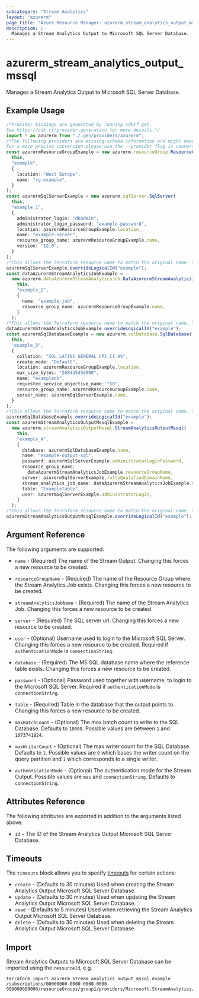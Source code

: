 ```yaml
---
subcategory: "Stream Analytics"
layout: "azurerm"
page_title: "Azure Resource Manager: azurerm_stream_analytics_output_mssql"
description: |-
  Manages a Stream Analytics Output to Microsoft SQL Server Database.
---
```


# azurerm\_stream\_analytics\_output\_mssql

Manages a Stream Analytics Output to Microsoft SQL Server Database.

## Example Usage

```typescript
/*Provider bindings are generated by running cdktf get.
See https://cdk.tf/provider-generation for more details.*/
import * as azurerm from "./.gen/providers/azurerm";
/*The following providers are missing schema information and might need manual adjustments to synthesize correctly: azurerm.
For a more precise conversion please use the --provider flag in convert.*/
const azurermResourceGroupExample = new azurerm.resourceGroup.ResourceGroup(
  this,
  "example",
  {
    location: "West Europe",
    name: "rg-example",
  }
);
const azurermSqlServerExample = new azurerm.sqlServer.SqlServer(
  this,
  "example_1",
  {
    administrator_login: "dbadmin",
    administrator_login_password: "example-password",
    location: azurermResourceGroupExample.location,
    name: "example-server",
    resource_group_name: azurermResourceGroupExample.name,
    version: "12.0",
  }
);
/*This allows the Terraform resource name to match the original name. You can remove the call if you don't need them to match.*/
azurermSqlServerExample.overrideLogicalId("example");
const dataAzurermStreamAnalyticsJobExample =
  new azurerm.dataAzurermStreamAnalyticsJob.DataAzurermStreamAnalyticsJob(
    this,
    "example_2",
    {
      name: "example-job",
      resource_group_name: azurermResourceGroupExample.name,
    }
  );
/*This allows the Terraform resource name to match the original name. You can remove the call if you don't need them to match.*/
dataAzurermStreamAnalyticsJobExample.overrideLogicalId("example");
const azurermSqlDatabaseExample = new azurerm.sqlDatabase.SqlDatabase(
  this,
  "example_3",
  {
    collation: "SQL_LATIN1_GENERAL_CP1_CI_AS",
    create_mode: "Default",
    location: azurermResourceGroupExample.location,
    max_size_bytes: "268435456000",
    name: "exampledb",
    requested_service_objective_name: "S0",
    resource_group_name: azurermResourceGroupExample.name,
    server_name: azurermSqlServerExample.name,
  }
);
/*This allows the Terraform resource name to match the original name. You can remove the call if you don't need them to match.*/
azurermSqlDatabaseExample.overrideLogicalId("example");
const azurermStreamAnalyticsOutputMssqlExample =
  new azurerm.streamAnalyticsOutputMssql.StreamAnalyticsOutputMssql(
    this,
    "example_4",
    {
      database: azurermSqlDatabaseExample.name,
      name: "example-output-sql",
      password: azurermSqlServerExample.administratorLoginPassword,
      resource_group_name:
        dataAzurermStreamAnalyticsJobExample.resourceGroupName,
      server: azurermSqlServerExample.fullyQualifiedDomainName,
      stream_analytics_job_name: dataAzurermStreamAnalyticsJobExample.name,
      table: "ExampleTable",
      user: azurermSqlServerExample.administratorLogin,
    }
  );
/*This allows the Terraform resource name to match the original name. You can remove the call if you don't need them to match.*/
azurermStreamAnalyticsOutputMssqlExample.overrideLogicalId("example");

```

## Argument Reference

The following arguments are supported:

*   `name` - (Required) The name of the Stream Output. Changing this forces a new resource to be created.

*   `resourceGroupName` - (Required) The name of the Resource Group where the Stream Analytics Job exists. Changing this forces a new resource to be created.

*   `streamAnalyticsJobName` - (Required) The name of the Stream Analytics Job. Changing this forces a new resource to be created.

*   `server` - (Required) The SQL server url. Changing this forces a new resource to be created.

*   `user` - (Optional) Username used to login to the Microsoft SQL Server. Changing this forces a new resource to be created. Required if `authenticationMode` is `connectionString`.

*   `database` - (Required) The MS SQL database name where the reference table exists. Changing this forces a new resource to be created.

*   `password` - (Optional) Password used together with username, to login to the Microsoft SQL Server. Required if `authenticationMode` is `connectionString`.

*   `table` - (Required) Table in the database that the output points to. Changing this forces a new resource to be created.

*   `maxBatchCount` - (Optional) The max batch count to write to the SQL Database. Defaults to `10000`. Possible values are between `1` and `1073741824`.

*   `maxWriterCount` - (Optional) The max writer count for the SQL Database. Defaults to `1`. Possible values are `0` which bases the writer count on the query partition and `1` which corresponds to a single writer.

*   `authenticationMode` - (Optional) The authentication mode for the Stream Output. Possible values are `msi` and `connectionString`. Defaults to `connectionString`.

## Attributes Reference

The following attributes are exported in addition to the arguments listed above:

* `id` - The ID of the Stream Analytics Output Microsoft SQL Server Database.

## Timeouts

The `timeouts` block allows you to specify [timeouts](https://www.terraform.io/language/resources/syntax#operation-timeouts) for certain actions:

* `create` - (Defaults to 30 minutes) Used when creating the Stream Analytics Output Microsoft SQL Server Database.
* `update` - (Defaults to 30 minutes) Used when updating the Stream Analytics Output Microsoft SQL Server Database.
* `read` - (Defaults to 5 minutes) Used when retrieving the Stream Analytics Output Microsoft SQL Server Database.
* `delete` - (Defaults to 30 minutes) Used when deleting the Stream Analytics Output Microsoft SQL Server Database.

## Import

Stream Analytics Outputs to Microsoft SQL Server Database can be imported using the `resourceId`, e.g.

```shell
terraform import azurerm_stream_analytics_output_mssql.example /subscriptions/00000000-0000-0000-0000-000000000000/resourceGroups/group1/providers/Microsoft.StreamAnalytics/streamingJobs/job1/outputs/output1
```
